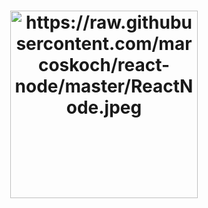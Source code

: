<h1 align="center">
    <img alt="https://raw.githubusercontent.com/marcoskoch/react-node/master/ReactNode.jpeg" width="300px" />
</h1>
